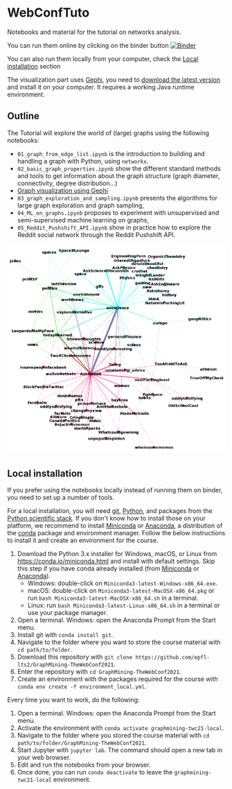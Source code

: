 # WebConfTuto

Notebooks and material for the tutorial on networks analysis.

You can run them online by clicking on the binder button
[![Binder](https://mybinder.org/badge_logo.svg)](https://mybinder.org/v2/gh/epfl-lts2/GraphMining-TheWebConf2021/HEAD) 

You can also run them locally from your computer, check the [Local installation](#local-installation) section

The visualization part uses [Gephi](https://gephi.org), you need to [download the 
latest version](https://gephi.org/users/download/) and install it on your computer. 
It requires a working Java runtime environment.  

## Outline

The Tutorial will explore the world of (large) graphs using the following notebooks:
* `01_graph_from_edge_list.ipynb` is the introduction to building and handling a graph with Python, using `networkx`.
* `02_basic_graph_properties.ipynb` show the different standard methods and tools to get information about the graph structure (graph diameter, connectivity, degree distribution...)
* [Graph visualization using Gephi](https://github.com/mizvol/gephi-tutorials) 
* `03_graph_exploration_and_sampling.ipynb` presents the algorithms for large graph exploration and graph sampling,
* `04_ML_on_graphs.ipynb` proposes to experiment with unsupervised and semi-supervised machine learning on graphs,
* `05_Reddit_Pushshift_API.ipynb` show in practice how to explore the Reddit social network through the Reddit Pushshift API.

![Reddit neighbors](figures/redditneighbors.png "Reddit neighbors")

## Local installation

If you prefer using the notebooks locally instead of running them on binder, you need to set
up a number of tools.

For a local installation, you will need [git], [Python], and packages from the [Python scientific stack][scipy].
If you don't know how to install those on your platform, we recommend to install [Miniconda] or [Anaconda], a distribution of the [conda] package and environment manager.
Follow the below instructions to install it and create an environment for the course.

1. Download the Python 3.x installer for Windows, macOS, or Linux from <https://conda.io/miniconda.html> and install with default settings.
   Skip this step if you have conda already installed (from [Miniconda] or [Anaconda]).
   * Windows: double-click on `Miniconda3-latest-Windows-x86_64.exe`.
   * macOS: double-click on `Miniconda3-latest-MacOSX-x86_64.pkg` or run `bash Miniconda3-latest-MacOSX-x86_64.sh` in a terminal.
   * Linux: run `bash Miniconda3-latest-Linux-x86_64.sh` in a terminal or use your package manager.
1. Open a terminal.
   Windows: open the Anaconda Prompt from the Start menu.
1. Install git with `conda install git`.
1. Navigate to the folder where you want to store the course material with `cd path/to/folder`.
1. Download this repository with `git clone https://github.com/epfl-lts2/GraphMining-TheWebConf2021`.
1. Enter the repository with `cd GraphMining-TheWebConf2021`.
1. Create an environment with the packages required for the course with `conda env create -f environment_local.yml`.

Every time you want to work, do the following:

1. Open a terminal.
   Windows: open the Anaconda Prompt from the Start menu.
1. Activate the environment with `conda activate graphmining-twc21-local`.
1. Navigate to the folder where you stored the course material with `cd path/to/folder/GraphMining-TheWebConf2021`.
1. Start Jupyter with `jupyter lab`.
   The command should open a new tab in your web browser.
1. Edit and run the notebooks from your browser.
1. Once done, you can run `conda deactivate` to leave the `graphmining-twc21-local` environment.

[git]: https://git-scm.com
[python]: https://www.python.org
[scipy]: https://www.scipy.org
[anaconda]: https://www.anaconda.com/download
[miniconda]: https://conda.io/miniconda.html
[conda]: https://conda.io
[conda-forge]: https://conda-forge.org




